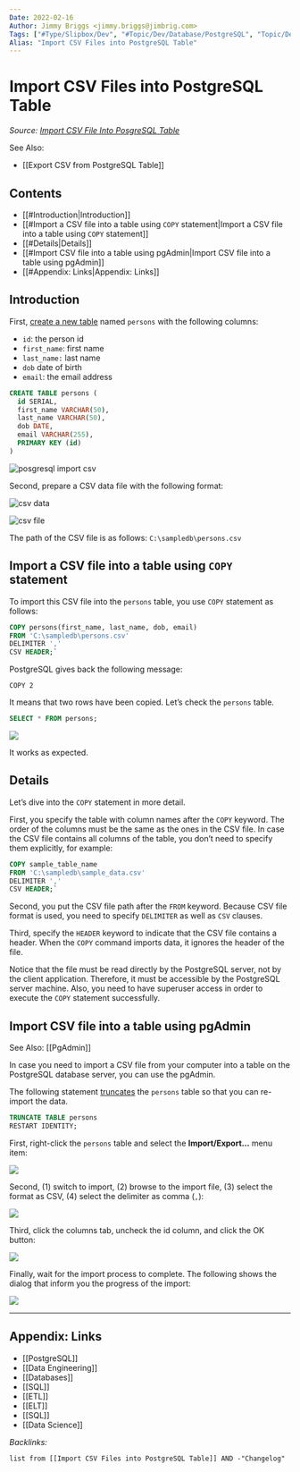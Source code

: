 ```yaml
---
Date: 2022-02-16
Author: Jimmy Briggs <jimmy.briggs@jimbrig.com>
Tags: ["#Type/Slipbox/Dev", "#Topic/Dev/Database/PostgreSQL", "Topic/Dev/Database/SQL"]
Alias: "Import CSV Files into PostgreSQL Table"
---
```


# Import CSV Files into PostgreSQL Table

*Source: [Import CSV File Into PosgreSQL Table](https://www.postgresqltutorial.com/import-csv-file-into-posgresql-table/)*

See Also:
- [[Export CSV from PostgreSQL Table]]


## Contents

- [[#Introduction|Introduction]]
- [[#Import a CSV file into a table using `COPY` statement|Import a CSV file into a table using `COPY` statement]]
- [[#Details|Details]]
- [[#Import CSV file into a table using pgAdmin|Import CSV file into a table using pgAdmin]]
- [[#Appendix: Links|Appendix: Links]]


## Introduction

First, [create a new table](https://www.postgresqltutorial.com/postgresql-create-table/) named `persons` with the following columns:

-    `id`: the person id
-    `first_name`: first name
-    `last_name:` last name
-    `dob` date of birth
-    `email`: the email address

```SQL
CREATE TABLE persons (
  id SERIAL,
  first_name VARCHAR(50),
  last_name VARCHAR(50),
  dob DATE,
  email VARCHAR(255),
  PRIMARY KEY (id)
)
```

![posgresql import csv](https://www.postgresqltutorial.com/wp-content/uploads/2015/05/posgresql-import-csv.jpg)

Second, prepare a CSV data file with the following format:

![csv data](https://www.postgresqltutorial.com/wp-content/uploads/2015/05/csv-data.jpg)

![csv file](https://www.postgresqltutorial.com/wp-content/uploads/2015/05/csv-file.jpg)

The path of the CSV file is as follows: `C:\sampledb\persons.csv`

## Import a CSV file into a table using `COPY` statement

To import this CSV file into the `persons` table, you use `COPY` statement as follows:

```SQL
COPY persons(first_name, last_name, dob, email)
FROM 'C:\sampledb\persons.csv'
DELIMITER ','
CSV HEADER;`
```

PostgreSQL gives back the following message:

```shell
COPY 2
```

It means that two rows have been copied. Let’s check the `persons` table.

```SQL
SELECT * FROM persons;
```

![](https://www.postgresqltutorial.com/wp-content/uploads/2020/07/PostgreSQL-Import-CSV.png)

It works as expected.

## Details

Let’s dive into the `COPY` statement in more detail.

First, you specify the table with column names after the `COPY` keyword. The order of the columns must be the same as the ones in the CSV file. In case the CSV file contains all columns of the table, you don’t need to specify them explicitly, for example:

```SQL
COPY sample_table_name
FROM 'C:\sampledb\sample_data.csv' 
DELIMITER ',' 
CSV HEADER;`
```

Second, you put the CSV file path after the `FROM` keyword. Because CSV file format is used, you need to specify `DELIMITER` as well as `CSV` clauses.

Third, specify the `HEADER` keyword to indicate that the CSV file contains a header. When the `COPY` command imports data, it ignores the header of the file.

Notice that the file must be read directly by the PostgreSQL server, not by the client application. Therefore, it must be accessible by the PostgreSQL server machine. Also, you need to have superuser access in order to execute the `COPY` statement successfully.

## Import CSV file into a table using pgAdmin 

See Also: [[PgAdmin]]


In case you need to import a CSV file from your computer into a table on the PostgreSQL database server, you can use the pgAdmin.

The following statement [truncates](https://www.postgresqltutorial.com/postgresql-truncate-table/) the `persons` table so that you can re-import the data.

```SQL
TRUNCATE TABLE persons 
RESTART IDENTITY;
```

First, right-click the `persons` table and select the **Import/Export…** menu item:

![](https://www.postgresqltutorial.com/wp-content/uploads/2020/07/PostgreSQL-Import-CSV-pgAdmin-Step-1.png)

Second, (1) switch to import, (2) browse to the import file, (3) select the format as CSV, (4) select the delimiter as comma (`,`):

![](https://www.postgresqltutorial.com/wp-content/uploads/2020/07/PostgreSQL-Import-CSV-pgAdmin-Step-2.png)

Third, click the columns tab, uncheck the id column, and click the OK button:

![](https://www.postgresqltutorial.com/wp-content/uploads/2020/07/PostgreSQL-Import-CSV-pgAdmin-Step-3.png)

Finally, wait for the import process to complete. The following shows the dialog that inform you the progress of the import:

![](https://www.postgresqltutorial.com/wp-content/uploads/2020/07/PostgreSQL-Import-CSV-pgAdmin-Step-4.png)

***

## Appendix: Links

- [[PostgreSQL]]
- [[Data Engineering]]
- [[Databases]]
- [[SQL]]
- [[ETL]]
- [[ELT]]
- [[SQL]]
- [[Data Science]]

*Backlinks:*

```dataview
list from [[Import CSV Files into PostgreSQL Table]] AND -"Changelog"
```